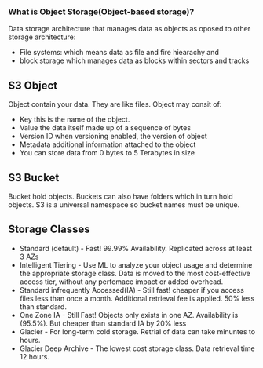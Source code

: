 ### What is Object Storage(Object-based storage)?
Data storage architecture that manages data as objects as oposed to other storage architecture:
- File systems: which means data as file and fire hiearachy and 
- block storage which manages data as blocks within sectors and tracks

## S3 Object 
Object contain your data. They are like files.
Object may consit of:
- Key this is the name of the object.
- Value the data itself made up of a sequence of bytes
- Version ID when versioning enabled, the version of object
- Metadata additional information attached to the object
- You can store data from 0 bytes to 5 Terabytes in size

## S3 Bucket
Bucket hold objects. Buckets can also have folders which in turn hold objects.
S3 is a universal namespace so bucket names must be unique.

## Storage Classes 
- Standard (default) - Fast! 99.99% Availability. Replicated across at least 3 AZs
- Intelligent Tiering - Use ML to analyze your object usage and determine the appropriate storage class. Data is moved to the most cost-effective access tier, without any perfomace impact or added overhead.
- Standard infrequently Accessed(IA) - Still fast! cheaper if you access files less than once a month. Additional retrieval fee is applied. 50% less than standard.
- One Zone IA - Still Fast! Objects only exists in one AZ. Availability is (95.5%). But cheaper than standard IA by 20% less 
- Glacier - For long-term cold storage. Retrial of data can take minuntes to hours.
- Glacier Deep Archive - The lowest cost storage class. Data retrieval time 12 hours.